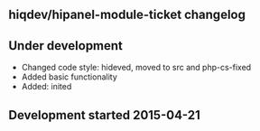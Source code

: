 hiqdev/hipanel-module-ticket changelog
--------------------------------------

## Under development

- Changed code style: hideved, moved to src and php-cs-fixed
- Added basic functionality
- Added: inited

## Development started 2015-04-21

